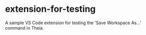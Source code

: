 # extension-for-testing
A sample VS Code extension for testing the 'Save Workspace As...' command in Theia.